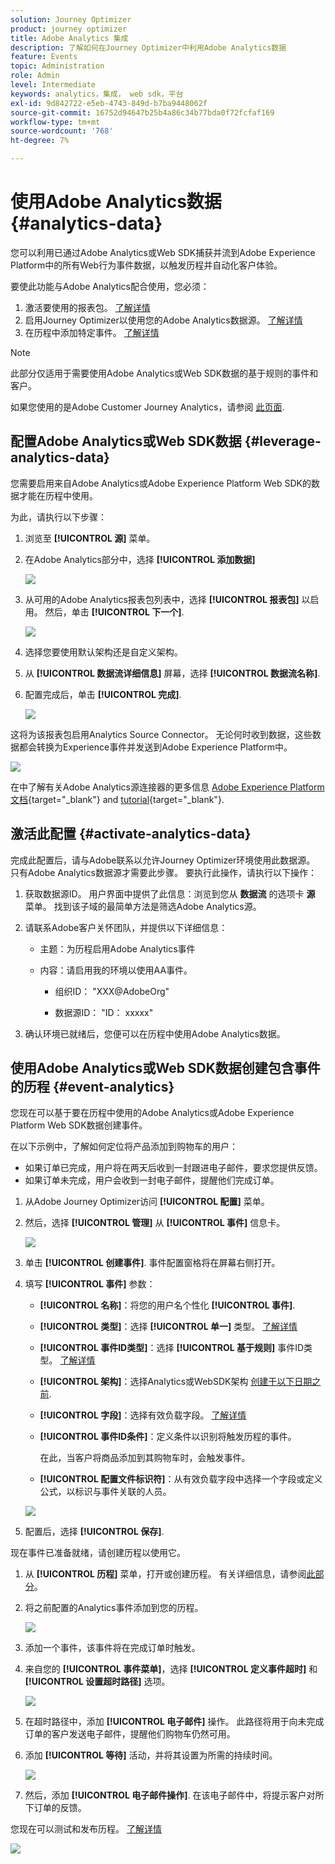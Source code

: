 ```yaml
---
solution: Journey Optimizer
product: journey optimizer
title: Adobe Analytics 集成
description: 了解如何在Journey Optimizer中利用Adobe Analytics数据
feature: Events
topic: Administration
role: Admin
level: Intermediate
keywords: analytics，集成， web sdk，平台
exl-id: 9d842722-e5eb-4743-849d-b7ba9448062f
source-git-commit: 16752d94647b25b4a86c34b77bda0f72fcfaf169
workflow-type: tm+mt
source-wordcount: '768'
ht-degree: 7%

---
```


# 使用Adobe Analytics数据 {#analytics-data}

您可以利用已通过Adobe Analytics或Web SDK捕获并流到Adobe Experience Platform中的所有Web行为事件数据，以触发历程并自动化客户体验。

要使此功能与Adobe Analytics配合使用，您必须：

1. 激活要使用的报表包。 [了解详情](#leverage-analytics-data)
1. 启用Journey Optimizer以使用您的Adobe Analytics数据源。 [了解详情](#activate-analytics-data)
1. 在历程中添加特定事件。 [了解详情](#event-analytic)

>[!NOTE]
>
>此部分仅适用于需要使用Adobe Analytics或Web SDK数据的基于规则的事件和客户。
> 
>如果您使用的是Adobe Customer Journey Analytics，请参阅 [此页面](../reports/cja-ajo.md).

## 配置Adobe Analytics或Web SDK数据 {#leverage-analytics-data}

您需要启用来自Adobe Analytics或Adobe Experience Platform Web SDK的数据才能在历程中使用。

为此，请执行以下步骤：

1. 浏览至 **[!UICONTROL 源]** 菜单。

1. 在Adobe Analytics部分中，选择 **[!UICONTROL 添加数据]**

   ![](assets/ajo-aa_1.png)

1. 从可用的Adobe Analytics报表包列表中，选择 **[!UICONTROL 报表包]** 以启用。 然后，单击 **[!UICONTROL 下一个]**.

   ![](assets/ajo-aa_2.png)

1. 选择您要使用默认架构还是自定义架构。

1. 从 **[!UICONTROL 数据流详细信息]** 屏幕，选择 **[!UICONTROL 数据流名称]**.

1. 配置完成后，单击 **[!UICONTROL 完成]**.

   ![](assets/ajo-aa_3.png)

这将为该报表包启用Analytics Source Connector。 无论何时收到数据，这些数据都会转换为Experience事件并发送到Adobe Experience Platform中。

![](assets/ajo-aa_4.png)

在中了解有关Adobe Analytics源连接器的更多信息  [Adobe Experience Platform文档](https://experienceleague.adobe.com/docs/experience-platform/sources/connectors/adobe-applications/analytics.html?lang=zh-Hans){target="_blank"} and [tutorial](https://experienceleague.adobe.com/docs/experience-platform/sources/ui-tutorials/create/adobe-applications/analytics.html?lang=zh-Hans){target="_blank"}.

## 激活此配置 {#activate-analytics-data}

完成此配置后，请与Adobe联系以允许Journey Optimizer环境使用此数据源。 只有Adobe Analytics数据源才需要此步骤。 要执行此操作，请执行以下操作：

1. 获取数据源ID。 用户界面中提供了此信息：浏览到您从 **数据流** 的选项卡 **源** 菜单。 找到该子域的最简单方法是筛选Adobe Analytics源。
1. 请联系Adobe客户关怀团队，并提供以下详细信息：

   * 主题：为历程启用Adobe Analytics事件

   * 内容：请启用我的环境以使用AA事件。

      * 组织ID： &quot;XXX@AdobeOrg&quot;

      * 数据源ID： &quot;ID： xxxxx&quot;

1. 确认环境已就绪后，您便可以在历程中使用Adobe Analytics数据。

## 使用Adobe Analytics或Web SDK数据创建包含事件的历程 {#event-analytics}

您现在可以基于要在历程中使用的Adobe Analytics或Adobe Experience Platform Web SDK数据创建事件。

在以下示例中，了解如何定位将产品添加到购物车的用户：

* 如果订单已完成，用户将在两天后收到一封跟进电子邮件，要求您提供反馈。
* 如果订单未完成，用户会收到一封电子邮件，提醒他们完成订单。

1. 从Adobe Journey Optimizer访问 **[!UICONTROL 配置]** 菜单。

1. 然后，选择 **[!UICONTROL 管理]** 从 **[!UICONTROL 事件]** 信息卡。

   ![](assets/ajo-aa_5.png)

1. 单击 **[!UICONTROL 创建事件]**. 事件配置窗格将在屏幕右侧打开。

1. 填写 **[!UICONTROL 事件]** 参数：

   * **[!UICONTROL 名称]**：将您的用户名个性化 **[!UICONTROL 事件]**.
   * **[!UICONTROL 类型]**：选择 **[!UICONTROL 单一]** 类型。 [了解详情](../event/about-events.md)
   * **[!UICONTROL 事件ID类型]**：选择 **[!UICONTROL 基于规则]** 事件ID类型。 [了解详情](../event/about-events.md#event-id-type)
   * **[!UICONTROL 架构]**：选择Analytics或WebSDK架构 [创建于以下日期之前](#leverage-analytics-data).
   * **[!UICONTROL 字段]**：选择有效负载字段。 [了解详情](../event/about-creating.md#define-the-payload-fields)
   * **[!UICONTROL 事件ID条件]**：定义条件以识别将触发历程的事件。

      在此，当客户将商品添加到其购物车时，会触发事件。
   * **[!UICONTROL 配置文件标识符]**：从有效负载字段中选择一个字段或定义公式，以标识与事件关联的人员。

   ![](assets/ajo-aa_6.png)

1. 配置后，选择 **[!UICONTROL 保存]**.

现在事件已准备就绪，请创建历程以使用它。

1. 从 **[!UICONTROL 历程]** 菜单，打开或创建历程。 有关详细信息，请参阅[此部分](../building-journeys/journey-gs.md)。

1. 将之前配置的Analytics事件添加到您的历程。

   ![](assets/ajo-aa_8.png)

1. 添加一个事件，该事件将在完成订单时触发。

1. 来自您的 **[!UICONTROL 事件菜单]**，选择 **[!UICONTROL 定义事件超时]** 和 **[!UICONTROL 设置超时路径]** 选项。

   ![](assets/ajo-aa_9.png)

1. 在超时路径中，添加 **[!UICONTROL 电子邮件]** 操作。 此路径将用于向未完成订单的客户发送电子邮件，提醒他们购物车仍然可用。

1. 添加 **[!UICONTROL 等待]** 活动，并将其设置为所需的持续时间。

   ![](assets/ajo-aa_10.png)

1. 然后，添加 **[!UICONTROL 电子邮件操作]**. 在该电子邮件中，将提示客户对所下订单的反馈。

您现在可以测试和发布历程。 [了解详情](../building-journeys/publishing-the-journey.md)

![](assets/ajo-aa_7.png)
